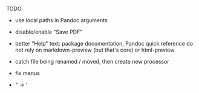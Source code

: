 TODO

-   use local paths in Pandoc arguments

-   disable/enable "Save PDF"

-   better "Help" text: package documentation, Pandoc quick reference
    do not rely on markdown-preview (but that's core) or html-preview
    
-   catch file being renamed / moved, then create new processor

-   fix menus

-   " → '
